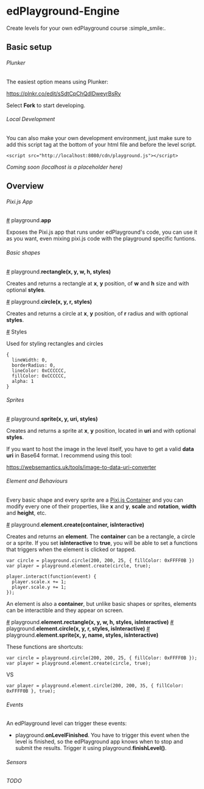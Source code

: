 # edPlayground-Engine

Create levels for your own edPlayground course :simple_smile:.

## Basic setup

###### Plunker

The easiest option means using Plunker:

https://plnkr.co/edit/sSdtCpChQdlDweyrBsRy

Select **Fork** to start developing.

###### Local Development

You can also make your own development environment, just make sure to add this script tag at the bottom of your html file and before the level script.

```
<script src="http://localhost:8080/cdn/playground.js"></script>
```
*Coming soon (localhost is a placeholder here)*

## Overview

###### Pixi.js App
<a href="#app" name="app">#</a> playground.<b>app</b>

Exposes the Pixi.js app that runs under edPlayground's code, you can use it as you want, even mixing pixi.js code with the playground specific funtions.

###### Basic shapes

<a href="#rectangle" name="rectangle">#</a> playground.<b>rectangle(x, y, w, h, styles)</b>

Creates and returns a rectangle at **x**, **y** position, of **w** and **h** size and with optional **styles**.

<a href="#circle" name="circle">#</a> playground.<b>circle(x, y, r, styles)</b>

Creates and returns a circle at **x**, **y** position, of **r** radius and with optional **styles**.

<a href="#styles" name="styles">#</a> Styles</b>

Used for styling rectangles and circles

```
{
  lineWidth: 0,
  borderRadius: 0,
  lineColor: 0xCCCCCC,
  fillColor: 0xCCCCCC,
  alpha: 1
}
```

###### Sprites

<a href="#sprite" name="sprite">#</a> playground.<b>sprite(x, y, uri, styles)</b>

Creates and returns a sprite at **x**, **y** position, located in **uri** and with optional **styles**.

If you want to host the image in the level itself, you have to get a valid **data uri** in Base64 format. I recommend using this tool: 

https://websemantics.uk/tools/image-to-data-uri-converter

###### Element and Behaviours

Every basic shape and every sprite are a [Pixi.js Container](http://pixijs.download/dev/docs/PIXI.Container.html) and you can modify every one of their properties, like **x** and **y**, **scale** and **rotation**, **width** and **height**, etc.

<a href="#elementcreate" name="elementcreate">#</a> playground.<b>element.create(container, isInteractive)</b>

Creates and returns an **element**. The **container** can be a rectangle, a circle or a sprite. If you set **isInteractive** to **true**, you will be able to set a functions that triggers when the element is clicked or tapped.

```
var circle = playground.circle(200, 200, 25, { fillColor: 0xFFFF0B })
var player = playground.element.create(circle, true);

player.interact(function(event) {
  player.scale.x += 1;
  player.scale.y += 1;
});
```

An element is also a **container**, but unlike basic shapes or sprites, elements can be interactible and they appear on screen.

<a href="#elementrectangle" name="elementrectangle">#</a> playground.<b>element.rectangle(x, y, w, h, styles, isInteractive)</b>
<a href="#elementcircle" name="elementcircle">#</a> playground.<b>element.circle(x, y, r, styles, isInteractive)</b>
<a href="#elementsprite" name="elementsprite">#</a> playground.<b>element.sprite(x, y, name, styles, isInteractive)</b>

These functions are shortcuts:

```
var circle = playground.circle(200, 200, 25, { fillColor: 0xFFFF0B });
var player = playground.element.create(circle, true);
```
VS
```
var player = playground.element.circle(200, 200, 35, { fillColor: 0xFFFF0B }, true);
```

###### Events

An edPlayground level can trigger these events:

- playground.**onLevelFinished**. You have to trigger this event when the level is finished, so the edPlayground app knows when to stop and submit the results. Trigger it using playground.**finishLevel()**.

###### Sensors

*TODO*

